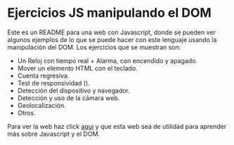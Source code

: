 # Ejercicios JS manipulando el DOM
Este es un README para una web con Javascript, donde se pueden ver algunos ejemplos de lo que se puede hacer con este lenguaje usando la manipulación del DOM. Los ejercicios que se muestran son:

- Un Reloj con tiempo real + Alarma, con encendido y apagado.
- Mover un elemento HTML con el teclado.
- Cuenta regresiva.
- Test de responsividad ().
- Detección del dispositivo y navegador.
- Detección y uso de la cámara web.
- Geolocalización.
- Otros.

Para ver la web haz click [aqui](https://www.youtube.com/watch?v=tgTUtfb0Ok8) y que esta web sea de utilidad para aprender más sobre Javascript y el DOM.